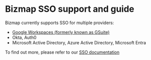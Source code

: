 # Bizmap SSO support and guide

 Bizmap currently supports SSO for multiple providers:

- [Google Workspaces (formerly known as GSuite)](../docs/sso/providers/google-workspace.md)
- Okta, Auth0
- Microsoft Active Directory, Azure Active Directory, Microsoft Entra

To find out more, please refer to our [SSO documentation](../docs/sso/README.md)
